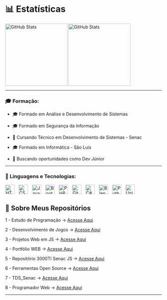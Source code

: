 # 📊 Estatísticas  
<img 
    src="https://github-readme-stats.vercel.app/api?username=SidneiAJr&show_icons=true&theme=tokyonight&hide_border=true" 
    alt="GitHub Stats" 
    height="200" 
/>
<img 
      align="left" 
      alt="GitHub Stats" 
      height="200" 
      src="https://github-readme-stats.vercel.app/api/top-langs/?username=SidneiAJr&theme=tokyonight&layout=compact&custom_title=Tecnologias&langs_count=9" 
  />   

---
### 🎓 Formação:

- 🎓 Formado em Análise e Desenvolvimento de Sistemas  

- 🎓 Formado em Segurança da Informação  

- 📘 Cursando Técnico em Desenvolvimento de Sistemas - Senac  

- 🎓 Formado em Informática - São Luis  

- 💼 Buscando oportunidades como Dev Júnior  

---

### 🤖 Linguagens e Tecnologias:

<img 
    align="left" 
    alt="HTML"
    title="HTML" 
    width="30px" 
    style="padding-right: 10px;" 
    src="https://cdn.jsdelivr.net/gh/devicons/devicon@latest/icons/html5/html5-original.svg" 
/>
<img 
    align="left" 
    alt="CSS" 
    title="CSS"
    width="30px" 
    style="padding-right: 10px;" 
    src="https://cdn.jsdelivr.net/gh/devicons/devicon@latest/icons/css3/css3-original.svg" 
/>
<img 
    align="left" 
    alt="JavaScript" 
    title="JavaScript"
    width="30px" 
    style="padding-right: 10px;" 
    src="https://cdn.jsdelivr.net/gh/devicons/devicon@latest/icons/javascript/javascript-original.svg" 
/>
<img 
    align="left" 
    alt="Bootstrap"
    title="Bootstrap" 
    width="30px" 
    style="padding-right: 10px;" 
    src="https://cdn.jsdelivr.net/gh/devicons/devicon@latest/icons/bootstrap/bootstrap-original.svg" 
/>
<img 
    align="left" 
    alt="PHP" 
    title="PHP"
    width="30px" 
    style="padding-right: 10px;" 
    src="https://cdn.jsdelivr.net/gh/devicons/devicon@latest/icons/php/php-original.svg" 
/>
<img 
    align="left" 
    alt="Git" 
    title="Git"
    width="30px" 
    style="padding-right: 10px;" 
    src="https://cdn.jsdelivr.net/gh/devicons/devicon@latest/icons/git/git-original.svg" 
/>
<img 
    align="left" 
    alt="C#" 
    title="C#"
    width="30px" 
    style="padding-right: 10px;" 
    src="https://cdn.jsdelivr.net/gh/devicons/devicon@latest/icons/csharp/csharp-original.svg"
/>
<img 
    align="left" 
    alt="Blender" 
    title="Blender"
    width="30px" 
    style="padding-right: 10px;" 
    src="https://cdn.jsdelivr.net/gh/devicons/devicon@latest/icons/blender/blender-original.svg"
/>
<img 
    align="left" 
    alt="Python" 
    title="Python"
    width="30px" 
    style="padding-right: 10px;" 
    src="https://cdn.jsdelivr.net/gh/devicons/devicon@latest/icons/python/python-original.svg" 
/>
<img 
    align="left" 
    alt="Unity" 
    title="Unity"
    width="30px" 
    style="padding-right: 10px;" 
    src="https://cdn.jsdelivr.net/gh/devicons/devicon@latest/icons/unity/unity-original.svg" 
/>

<br/>
<br/>

## 📂 Sobre Meus Repositórios  

1 - Estudo de Programação → [Acesse Aqui](https://github.com/SidneiAJr/Prog_dev_est)  

2 - Desenvolvimento de Jogos → [Acesse Aqui](https://github.com/SidneiAJr/Jogo_Senac_Curso)  

3 - Projetos Web em JS → [Acesse Aqui](https://github.com/SidneiAJr/Front_senac)  

4 - Portfólio WEB → [Acesse Aqui](https://sidneiajr.github.io/Front_senac/pot/)  

5 - Repositório 3000TI Senac JS → [Acesse Aqui](https://github.com/SidneiAJr/3000TI)  

6 - Ferramentas Open Source → [Acesse Aqui](https://sidneiajr.github.io/OpenSource_WEB_Pag/)  

7 - TDS_Senac → [Acesse Aqui](https://github.com/SidneiAJr/TDS_2025)  

8 - Programador Web → [Acesse Aqui](https://github.com/SidneiAJr/Senac_programador_Web)  

---
